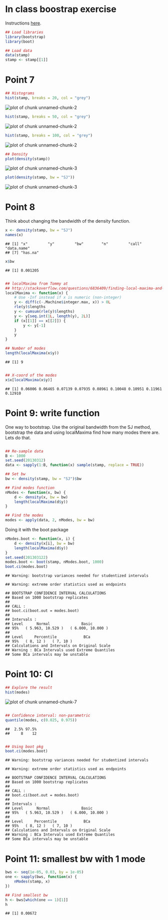 In class boostrap exercise
==========================





Instructions [here](https://docs.google.com/document/d/1mwYOkzZTKgPI-gpoI6UjIVl3mJEglQ1XhULoCst4u_o/edit).


```r
## Load libraries
library(bootstrap)
library(boot)

## Load data
data(stamp)
stamp <- stamp[[1]]
```



# Point 7


```r
## Histograms
hist(stamp, breaks = 20, col = "grey")
```

![plot of chunk unnamed-chunk-2](figure/unnamed-chunk-21.png) 

```r
hist(stamp, breaks = 50, col = "grey")
```

![plot of chunk unnamed-chunk-2](figure/unnamed-chunk-22.png) 

```r
hist(stamp, breaks = 100, col = "grey")
```

![plot of chunk unnamed-chunk-2](figure/unnamed-chunk-23.png) 



```r
## Density
plot(density(stamp))
```

![plot of chunk unnamed-chunk-3](figure/unnamed-chunk-31.png) 

```r
plot(density(stamp, bw = "SJ"))
```

![plot of chunk unnamed-chunk-3](figure/unnamed-chunk-32.png) 



# Point 8

Think about changing the bandwidth of the density function.


```r
x <- density(stamp, bw = "SJ")
names(x)
```

```
## [1] "x"         "y"         "bw"        "n"         "call"      "data.name"
## [7] "has.na"
```

```r
x$bw
```

```
## [1] 0.001205
```

```r

## localMaxima from Tommy at
## http://stackoverflow.com/questions/6836409/finding-local-maxima-and-minima
localMaxima <- function(x) {
    # Use -Inf instead if x is numeric (non-integer)
    y <- diff(c(-.Machine$integer.max, x)) > 0L
    rle(y)$lengths
    y <- cumsum(rle(y)$lengths)
    y <- y[seq.int(1L, length(y), 2L)]
    if (x[[1]] == x[[2]]) {
        y <- y[-1]
    }
    y
}

## Number of modes
length(localMaxima(x$y))
```

```
## [1] 9
```

```r

## X-coord of the modes
x$x[localMaxima(x$y)]
```

```
## [1] 0.06006 0.06465 0.07139 0.07935 0.08961 0.10048 0.10951 0.11961 0.12910
```


# Point 9: write function

One way to bootstrap. Use the original bandwidth from the SJ method, bootstrap the data and using localMaxima find how many modes there are. Lets do that.


```r

## Re-sample data
B <- 1000
set.seed(20130312)
data <- sapply(1:B, function(x) sample(stamp, replace = TRUE))

## Set bw
bw <- density(stamp, bw = "SJ")$bw

## Find modes function
nModes <- function(x, bw) {
    d <- density(x, bw = bw)
    length(localMaxima(d$y))
}

## Find the modes
modes <- apply(data, 2, nModes, bw = bw)
```


Doing it with the boot package


```r
nModes.boot <- function(x, i) {
    d <- density(x[i], bw = bw)
    length(localMaxima(d$y))
}
set.seed(201303122)
modes.boot <- boot(stamp, nModes.boot, 1000)
boot.ci(modes.boot)
```

```
## Warning: bootstrap variances needed for studentized intervals
```

```
## Warning: extreme order statistics used as endpoints
```

```
## BOOTSTRAP CONFIDENCE INTERVAL CALCULATIONS
## Based on 1000 bootstrap replicates
## 
## CALL : 
## boot.ci(boot.out = modes.boot)
## 
## Intervals : 
## Level      Normal              Basic         
## 95%   ( 5.963, 10.529 )   ( 6.000, 10.000 )  
## 
## Level     Percentile            BCa          
## 95%   ( 8, 12 )   ( 7, 10 )  
## Calculations and Intervals on Original Scale
## Warning : BCa Intervals used Extreme Quantiles
## Some BCa intervals may be unstable
```



# Point 10: CI


```r
## Explore the result
hist(modes)
```

![plot of chunk unnamed-chunk-7](figure/unnamed-chunk-7.png) 

```r

## Confidence interval: non-parametric
quantile(modes, c(0.025, 0.975))
```

```
##  2.5% 97.5% 
##     8    12
```

```r

## Using boot pkg
boot.ci(modes.boot)
```

```
## Warning: bootstrap variances needed for studentized intervals
```

```
## Warning: extreme order statistics used as endpoints
```

```
## BOOTSTRAP CONFIDENCE INTERVAL CALCULATIONS
## Based on 1000 bootstrap replicates
## 
## CALL : 
## boot.ci(boot.out = modes.boot)
## 
## Intervals : 
## Level      Normal              Basic         
## 95%   ( 5.963, 10.529 )   ( 6.000, 10.000 )  
## 
## Level     Percentile            BCa          
## 95%   ( 8, 12 )   ( 7, 10 )  
## Calculations and Intervals on Original Scale
## Warning : BCa Intervals used Extreme Quantiles
## Some BCa intervals may be unstable
```


# Point 11: smallest bw with 1 mode


```r
bws <- seq(1e-05, 0.03, by = 1e-05)
one <- sapply(bws, function(x) {
    nModes(stamp, x)
})

## Find smallest bw
h <- bws[which(one == 1)[1]]
h
```

```
## [1] 0.00672
```



